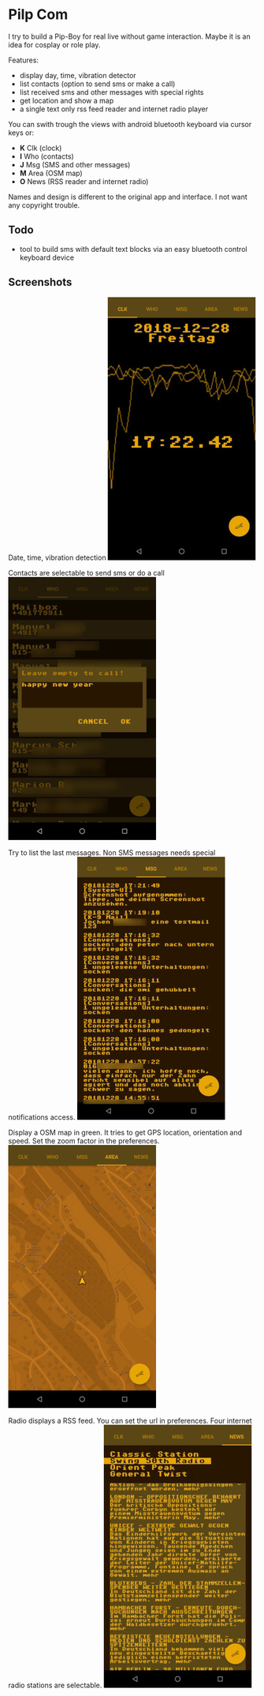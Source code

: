 # Pilp Com

I try to build a Pip-Boy for real live without game interaction. Maybe it is an idea for cosplay or role play.

Features:

- display day, time, vibration detector
- list contacts (option to send sms or make a call)
- list received sms and other messages with special rights
- get location and show a map
- a single text only rss feed reader and internet radio player

You can swith trough the views with android bluetooth keyboard via cursor keys or:

- **K** Clk (clock)
- **I** Who (contacts)
- **J** Msg (SMS and other messages)
- **M** Area (OSM map)
- **O** News (RSS reader and internet radio)

Names and design is different to the original app and interface. I not want any copyright trouble.

## Todo

- tool to build sms with default text blocks via an easy bluetooth control keyboard device

## Screenshots

Date, time, vibration detection
![Clk](img/clk.jpg)

Contacts are selectable to send sms or do a call
![Who](img/who.jpg)

Try to list the last messages. Non SMS messages needs special notifications access.
![Msg](img/msg.jpg)

Display a OSM map in green. It tries to get GPS location, orientation and speed. Set the zoom factor in the preferences.
![Area](img/area.jpg)

Radio displays a RSS feed. You can set the url in preferences. Four internet radio stations are selectable.
![news](img/news.jpg)
